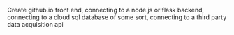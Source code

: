 Create 
	github.io front end, connecting to a 
	node.js or flask backend, connecting to a 
	cloud sql database of some sort, connecting to a
	third party data acquisition api